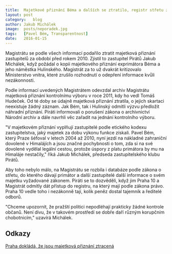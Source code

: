 ```yaml
---
title:	Majetkové přiznání Béma a dalších se ztratilo, registr střetu zájmů je rozbitý
layout:	post
category:	blog
author:	Jakub Michálek
image:	posts/neporadek.jpg
tags:	[Pavel Bém, Transparentnost]
date:	2016-01-15
---
```


Magistrátu se podle všech informací podařilo ztratit majetková přiznání zastupitelů za období před rokem 2010. Zjistil to zastupitel Pirátů Jakub Michálek, když požádal o kopii majetkového přiznání exprimátora Béma a jeho náměstka Hulinského. Magistrát za to už dvakrát kritizovalo Ministerstvo vnitra, které zrušilo rozhodnutí o odepření informace kvůli nezákonnosti. 

Podle informací uvedených Magistrátem odevzdal archiv Magistrátu majetková přiznání kontrolnímu výboru v roce 2011, kdy ho vedl Tomáš Hudeček. Od té doby se údajně majetková přiznání ztratila, o jejich skartaci neexistuje žádný záznam. Jak Bém, tak i Hulinský odmítli výzvu předložit náhradní přiznání. Piráti informovali o porušení zákona o archivnictví Národní archiv a dále navrhli věc zařadit na jednání kontrolního výboru.

"V majetkovém přiznání vyplňují zastupitelé podle etického kodexu zastupitelstva, jaký majetek za dobu výkonu funkce získali. Pavel Bém, který Praze šéfoval v letech 2004 až 2010, nyní jezdí na nákladné zahraniční dovolené v Himalájích a jsou značné pochybnosti o tom, zda si na své dovolené vydělal legální cestou, protože úspory z platu primátora by mu na Himaláje nestačily," říká Jakub Michálek, předseda zastupitelského klubu Pirátů. 

Aby toho nebylo málo, na Magistrátu se rozbila i databáze podle zákona o střetu, do kterého dávají primátor a další zastupitelé další informace o svém majetku vyžadované zákonem. Piráti se to dozvěděli, když jim Praha 10 a Magistrát odmítly dát přístup do registru, na který mají podle zákona právo. Praha 10 vedle toho i nezákonně tají, kolik peněz dostal tajemník a ředitelé odborů. 

"Chceme upozornit, že pražští politici nepodléhají prakticky žádné kontrole občanů. Není divu, že v takovém prostředí se dobře daří různým korupčním chobotnicím," uzavírá Michálek. 

## Odkazy

[Praha dokládá, že jsou majetková přiznání ztracená](https://github.com/pirati-cz/KlubPraha/blob/master/spisy/2015/237-registr-stretu-zajmu-praha-10/2-zamitnuti-z-technickych-duvodu/zamitnuti-z-technickych-duvodu.pdf)


